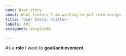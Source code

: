 ```yaml
---
name: User story
about: What feature I am wanting to put into design
title: 'User Story: <title>'
labels: API
assignees: douglas86

---
```


As a **role** I want to **goal/achievement**.
